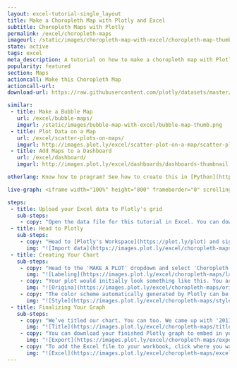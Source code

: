 ```yaml
---
layout: excel-tutorial-single_layout
title: Make a Choropleth Map with Plotly and Excel
subtitle: Choropleth Maps with Plotly
permalink: /excel/choropleth-maps
imageurl: /static/images/choropleth-map-with-excel/choropleth-map-thumb.png
state: active
tags: excel
meta_description: A tutorial on how to make a choropleth map with Plotly and Excel. Plotly is the easiest and fastest way to make and share graphs online.
popularity: featured
section: Maps
actioncall: Make this Choropleth Map
actioncall-url:
download-url: https://raw.githubusercontent.com/plotly/datasets/master/2011_us_ag_exports.csv

similar:
 - title: Make a Bubble Map
   url: /excel/bubble-maps/
   imgurl: /static/images/bubble-map-with-excel/bubble-map-thumb.png
 - title: Plot Data on a Map
   url: /excel/scatter-plots-on-maps/
   imgurl: http://images.plot.ly/excel/scatter-plot-on-a-map/scatter-plot-on-a-map-thumb.png
 - title: Add Maps to a Dashboard
   url: /excel/dashboard/
   imgurl: http://images.plot.ly/excel/dashboards/dashboards-thumbnail.png

otherlang: Know how to program? See how to create this in [Python](https://plot.ly/python/bubble-charts/) or [R](https://plot.ly/r/bubble-charts/).

live-graph: <iframe width="100%" height="800" frameborder="0" scrolling="no" src="https://plot.ly/~Nicole_G/3191.embed"></iframe>

steps:
 - title: Upload your Excel data to Plotly's grid
   sub-steps:
    - copy: "Open the data file for this tutorial in Excel. You can download the file here in [CSV format](https://raw.githubusercontent.com/plotly/datasets/master/2011_us_ag_exports.csv)"
 - title: Head to Plotly
   sub-steps:
    - copy: "Head to [Plotly's Workspace](https://plot.ly/plot) and sign into your free Plotly account. Go to 'Import', click 'Upload a file', then choose your Excel file to upload. Your Excel file will now open in Plotly's grid. For more about Plotly's grid, see [this tutorial](/add-data-to-the-plotly-grid/)"
      img: "![Import data](https://images.plot.ly/excel/choropleth-maps/import.png)"
 - title: Creating Your Chart
   sub-steps:
    - copy: "Head to the 'MAKE A PLOT' dropdown and select 'Choropleth map.'In this case, we'll only need the 'USA State Abbreviations' and total export value. Set the state abbreviations as 'l' and total export value as 'v.'"
      img: "![Labeling](https://images.plot.ly/excel/choropleth-maps/labeling-choropleth-map.png)"
    - copy: "Your plot would initially look something like this. You aren't too far from being done now."
      img: "![Origina](https://images.plot.ly/excel/choropleth-maps/original-choropleth-map.png)"
    - copy: "The color scheme automatically generated by Plotly can be changed within the TRACES popover. Head to the 'style' dropdown, and select your ideal scale."
      img: "![Style](https://images.plot.ly/excel/choropleth-maps/style-choropleth-map.png)"
 - title: Finalizing Your Graph
   sub-steps:
    - copy: "We’ve titled our chart. You can too. We came up with '2011 U.S. Agriculture Exports by State.' Also, you can title your color bar. It is in 'Millions of USD.'"
      img: "![Title](https://images.plot.ly/excel/choropleth-maps/title-choropleth-map.png)"
    - copy: "You can download your finished Plotly graph to embed in your Excel workbook. We also recommend including the Plotly link to the graph inside your Excel workbook for easy access to the interactive Plotly version. Get the link to your graph by clicking the 'Share' button. Download an image of your Plotly graph by clicking EXPORT on the toolbar."
      img: "![Export](https://images.plot.ly/excel/choropleth-maps/export-choropleth-map.png)"
    - copy: "To add the Excel file to your workbook, click where you want to insert the picture inside Excel. On the INSERT tab inside Excel, in the ILLUSTRATIONS group, click PICTURE. Locate the Plotly graph image that you downloaded and then double-click it. Notice that we also copy-pasted the Plotly graph link in a cell for easy access to the interactive Plotly version."
      img: "![Excel](https://images.plot.ly/excel/choropleth-maps/excel-choropleth-map.png)"
---
```

